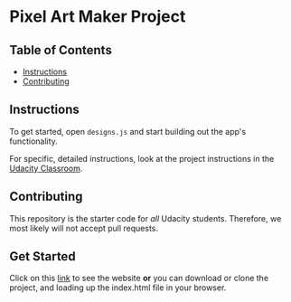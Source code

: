 # Pixel Art Maker Project

## Table of Contents

* [Instructions](#instructions)
* [Contributing](#contributing)

## Instructions

To get started, open `designs.js` and start building out the app's functionality.

For specific, detailed instructions, look at the project instructions in the [Udacity Classroom](https://classroom.udacity.com/me).

## Contributing

This repository is the starter code for _all_ Udacity students. Therefore, we most likely will not accept pull requests.

## Get Started

Click on this [link](https://uniquesamad.github.io/pixel-art-maker) to see the website **or** you can download or clone the project, and loading up the index.html file in your browser.